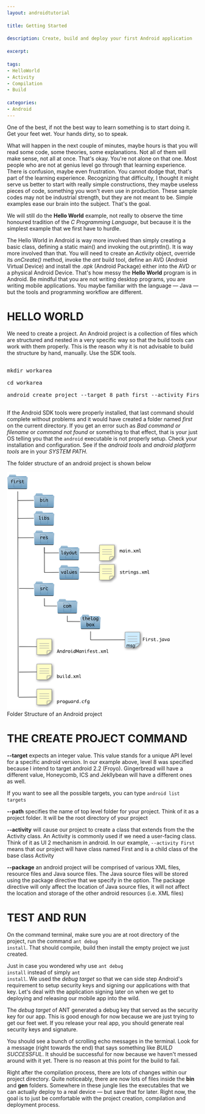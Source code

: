 ```yaml
---
layout: androidtutorial

title: Getting Started

description: Create, build and deploy your first Android application

excerpt: 

tags:
- HelloWorld
- Activity
- Compilation
- Build

categories:
- Android
---
```


One of the best, if not the best way to learn something is to start doing it. Get your feet wet. Your hands dirty, so to speak.

What will happen in the next couple of minutes, maybe hours is  that you will read some code, some theories, some explanations. Not all of them will make sense, not all at once. That's okay. You're not alone on that one. Most people who are not at genius level go through that learning experience. There is confusion, maybe even frustration. You cannot dodge that, that's part of the learning experience. Recognizing that difficulty, I thought it might serve us better to start with really simple constructions, they maybe useless pieces of code, something you won't even use in production. These sample codes may not be industrial strength, but they are not meant to be. Simple examples ease our brain into the subject. That's the goal.

We will still do the **Hello World** example, not really to observe the time honoured tradition of the *C Programming Language*, but because it is the simplest example that we first have to hurdle.

The Hello World in Android is way more involved than simply creating a basic class, defining a static main() and invoking the out.println(). It is way more involved than that. You will need to create an *Activity* object, override its *onCreate()* method, invoke the *ant* build tool, define an AVD (Android Virtual Device) and install the *.apk* (Android Package) either into the AVD or a physical Android Device. That's how messy the **Hello World** program is in Android. Be mindful that you are not writing desktop programs, you are writing mobile applications. You maybe familiar with the language &mdash; Java &mdash; but the tools and programming workflow are different.

# HELLO WORLD

We need to create a project. An Android project is a collection of files which are structured and nested in a very specific way so that the build tools can work with them properly. This is the reason why it is not advisable to build the structure by hand, manually. Use the SDK tools.

<pre class="codeblock">

mkdir workarea

cd workarea

android create project --target 8 path first --activity First --package com.thelogbox 

</pre>

If the Android SDK tools were properly installed, that last command should complete without problems and it would have created a folder named *first* on the current directory. If you get an error such as *Bad command or filename* or *command not found* or something to that effect, that is your just OS telling you that the <code class="codeblock">android</code> executable is not properly setup. Check your installation and configuration. See if the *android tools* and *android platform tools* are in your *SYSTEM PATH*.

The folder structure of an android project is shown below

<img class="default" src="/img/android-project-structure.png">
<div id='lst'>Folder Structure of an Android project</div>

# THE CREATE PROJECT COMMAND

**--target** expects an integer value. This value stands for a unique API level for a specific android version. In our example above, level 8 was specified because I intend to target android 2.2 (Froyo). Gingerbread will have a different value, Honeycomb, ICS and Jekllybean will have a different ones as well. 

<aside>
If you want to see all the possible targets, you can type <code class="codeblock">android list targets</code>
</aside>

**--path** specifies the name of top level folder for your project. Think of it as a project folder. It will be the root directory of your project

**--activity** will cause our project to create a class that extends from the the Activity class. An Activity is commonly used if we need a user-facing class. Think of it as UI 2 mechanism in android. In our example, <code class="codeblock">--activity First</code> means that our project will have class named First and is a child class of the base class Activity

**--package** an android project will be comprised of various XML files, resource files and Java source files. The Java source files will be stored using the package directive that we specify in the option. The package directive will only affect the location of Java source files, it will not affect the location and storage of the other android resources (i.e. XML files)

# TEST AND RUN

On the command terminal, make sure you are at root directory of the project, run the command <code class="codeblock">ant debug install</code>. That should compile, build then install the empty project we just created.

Just in case you wondered why use <code class="codeblock">ant debug install</code> instead of simply <code class="codeblock">ant install</code>. We used the *debug target* so that we can side step Android's requirement to setup security keys and signing our applications with that key. Let's deal with the application signing later on when we get to deploying and releasing our mobile app into the wild.

The *debug target* of ANT generated a debug key that served as the security key for our app. This is good enough for now because we are just trying to get our feet wet. If you release your real app, you should generate real security keys and signature.

You should see a bunch of scrolling echo messages in the terminal. Look for a message (right towards the end) that says something like *BUILD SUCCESSFUL*. It should be successful for now because we haven't messed around with it yet. There is no reason at this point for the build to fail. 

Right after the compilation process, there are lots of changes within our project directory. Quite noticeably, there are now lots of files inside the **bin** and **gen** folders. Somewhere in these jungle lies the executables that we can actually deploy to a real device &mdash; but save that for later. Right now, the goal is to just be comfortable with the project creation, compilation and deployment process. 







